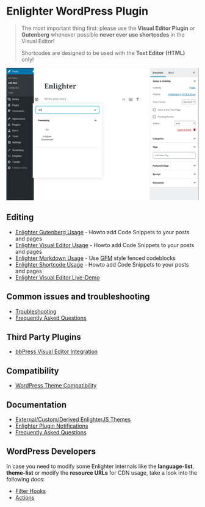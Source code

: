 Enlighter WordPress Plugin
=============================

> The most important thing first: please use the **Visual Editor Plugin** or **Gutenberg** whenever possible
> **never ever use shortcodes** in the Visual Editor!
> 
> Shortcodes are designed to be used with the **Text Editor (HTML)** only!

![Insert Code](../assets/gutenberg.gif)

Editing
---------------------------------

* [Enlighter Gutenberg Usage](../editing/Gutenberg.md) - Howto add Code Snippets to your posts and pages
* [Enlighter Visual Editor Usage](../editing/TinyMCE.md) - Howto add Code Snippets to your posts and pages
* [Enlighter Markdown Usage](../editing/Markdown.md) - Use [GFM](https://help.github.com/articles/creating-and-highlighting-code-blocks/) style fenced codeblocks
* [Enlighter Shortcode Usage](../editing/Shortcode.md) - Howto add Code Snippets to your posts and pages
* [Enlighter Visual Editor Live-Demo](https://tinymce.enlighterjs.org/)

Common issues and troubleshooting
---------------------------------

* [Troubleshooting](Troubleshooting.md)
* [Frequently Asked Questions](FAQ.md)

Third Party Plugins
---------------------------------

* [bbPress Visual Editor Integration](bbPress.md)

Compatibility
---------------------------------

* [WordPress Theme Compatibility](WPThemeCompatibility.md)

Documentation
---------------------------------

* [External/Custom/Derived EnlighterJS Themes](ExternalThemes.md)
* [Enlighter Plugin Notifications](PluginNotifications.md)
* [Frequently Asked Questions](FAQ.md)


WordPress Developers
---------------------------------

In case you need to modify some Enlighter internals like the **language-list**, **theme-list** or modify the **resource URLs** for CDN usage, take a look into the following docs:

* [Filter Hooks](FilterHooks.md)
* [Actions](ActionsEvents.md)
